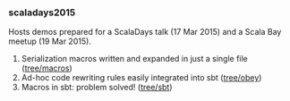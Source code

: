### scaladays2015

Hosts demos prepared for a ScalaDays talk (17 Mar 2015) and a Scala Bay meetup (19 Mar 2015).

  1. Serialization macros written and expanded in just a single file ([tree/macros](https://github.com/scalameta/scaladays2015/tree/macros))
  1. Ad-hoc code rewriting rules easily integrated into sbt ([tree/obey](https://github.com/scalameta/scaladays2015/tree/obey))
  1. Macros in sbt: problem solved! ([tree/sbt](https://github.com/scalameta/scaladays2015/tree/sbt))
